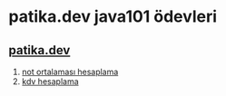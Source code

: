 # patika.dev java101 ödevleri
## [patika.dev](https://www.patika.dev/)
1. [not ortalaması hesaplama](https://github.com/ibrhmkahraman/java101/blob/main/not-ortalamas%C4%B1-hesaplama)
2. [kdv hesaplama](https://github.com/ibrhmkahraman/java101/blob/main/kdv-hesaplama)
